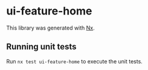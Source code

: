 # ui-feature-home

This library was generated with [Nx](https://nx.dev).

## Running unit tests

Run `nx test ui-feature-home` to execute the unit tests.
